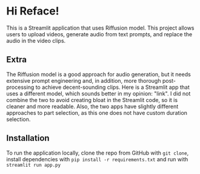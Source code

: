 # Hi Reface!

This is a Streamlit application that uses Riffusion model. This project allows users to upload videos, generate audio from text prompts, and replace the audio in the video clips.

## Extra

The Riffusion model is a good approach for audio generation, but it needs extensive prompt engineering and, in addition, more thorough post-processing to achieve decent-sounding clips. Here is a Streamlit app that uses a different model, which sounds better in my opinion: "link". I did not combine the two to avoid creating bloat in the Streamlit code, so it is cleaner and more readable. Also, the two apps have slightly different approaches to part selection, as this one does not have custom duration selection.

## Installation

To run the application locally, clone the repo from GitHub with `git clone`, install dependencies with `pip install -r requirements.txt` and run with `streamlit run app.py`
